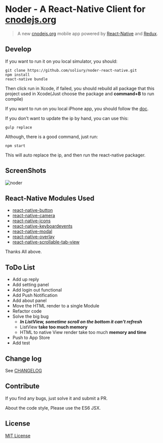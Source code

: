 # Noder - A React-Native Client for [cnodejs.org](http://cnodejs.org)

 
> A new [cnodejs.org](http://cnodejs.org) mobile app powered by [React-Native](http://facebook.github.io/react-native/) and [Redux](https://github.com/gaearon/redux). 


## Develop

If you want to run it on you local simulator, you should:

```
git clone https://github.com/soliury/noder-react-native.git
npm install
react-native bundle
```
Then click run in Xcode, if failed, you should rebuild all package that this project used in Xcode(Just choose the package and **command+B** to run compile)

If you want to run on you local iPhone app, you should follow the [doc](http://facebook.github.io/react-native/docs/runningondevice.html#content).

If you don't want to update the ip by hand, you can use this:

```
gulp replace
```

Although, there is a good command, just run:

```
npm start
```

This will auto replace the ip, and then run the react-native packager.


## ScreenShots

![noder](http://7lrzfj.com1.z0.glb.clouddn.com/soliurynoder.gif)



## React-Native Modules Used

* [react-native-button](https://github.com/ide/react-native-button)
* [react-native-camera](https://github.com/lwansbrough/react-native-camera)
* [react-native-icons](https://github.com/corymsmith/react-native-icons)
* [react-native-keyboardevents](https://github.com/johanneslumpe/react-native-keyboardevents)
* [react-native-modal](https://github.com/brentvatne/react-native-modal)
* [react-native-overlay](https://github.com/brentvatne/react-native-overlay)
* [react-native-scrollable-tab-view](https://github.com/brentvatne/react-native-scrollable-tab-view)

Thanks All above.

## ToDo List

* Add up reply
* Add setting panel
* Add login out functional
* Add Push Notification
* Add about panel
* Move the HTML render to a single Module
* Refactor code
* Solve the big bug 
  * ***In ListView, sometime scroll on the bottom it can't refresh***
  * ListView **take too much memory**
  * HTML to native View render take too much **memory and time**
* Push to App Store  
* Add test 

## Change log

See [CHANGELOG]()

## Contribute

If you find any bugs, just solve it and submit a PR.

About the code style, Please use the ES6 JSX.

## License

[MIT License](http://en.wikipedia.org/wiki/MIT_License)


  






